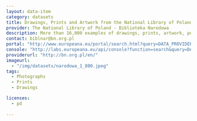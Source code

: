```yaml
---
layout: data-item
category: datasets
title: Drawings, Prints and Artwork from the National Library of Poland
provider: The National Library of Poland - Biblioteka Narodowa
description: More than 16,000 examples of drawings, prints, artwork, posters, engravings, postcards, photographs, portraits and caricatures from the National Library of Poland. Polish language.
contact: biblnar@bn.org.pl
portal: "http://www.europeana.eu/portal/search.html?query=DATA_PROVIDER%3A%22The+National+Library+of+Poland+-+Biblioteka+Narodowa%22+AND+NOT+book" 
console: "http://labs.europeana.eu/api/console?function=search&query=DATA_PROVIDER%3A%22The+National+Library+of+Poland+-+Biblioteka+Narodowa%22+AND+NOT+book"
providerurl: "http://bn.org.pl/en/"
imageurl: 
  - "/img/datasets/narodowa_1_800.jpeg"
tags:
  - Photographs
  - Prints
  - Drawings

licenses:
  - pd  
      
---
```

